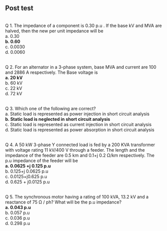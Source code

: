 ## Post test
<br>
Q 1. The impedance of a component is 0.30 p.u . If the base kV and MVA are halved, then the new per unit impedance will be<br>
a. 0.30<br>
<b>b. 0.60</b><br>
c. 0.0030<br>
d. 0.0060<br><br>


Q 2. For an alternator in a 3-phase system, base MVA and current are 100 and 2886 A respectively. The Base voltage is<br>
<b>a. 20 kV</b><br>
b. 60 kV<br>
c. 22 kV  <br>
d. 72 kV<br><br>

Q 3. Which one of the following are correct?<br>
a. Static load is represented as power injection in short circuit analysis<br>
<b>b. Static load is neglected in short circuit analysis</b><br>
c. Static load is represented as current injection in short circuit analysis<br>
d. Static load is represented as power absorption in short circuit analysis<br><br>

Q 4. A 50 kW 3-phase Y connected load is fed by a 200 KVA transformer with voltage rating 11 kV/400 V through a feeder. The length and the impedance of the feeder are 0.5 km and 0.1+j 0.2 Ω/km respectively. The p.u impedance of the feeder will be<br>
<b>a. 0.0625 +j 0.125 p.u</b><br>
b. 0.125+j 0.0625 p.u<br>
c. 0.0125+j0.625 p.u<br>
d. 0.625 + j0.0125 p.u <br><br>

Q 5. The synchronous motor having a rating of 100 kVA, 13.2 kV and a reactance of 75 Ω / ph? What will be the p.u impedance?<br>
<b>a. 0.043 p.u</b><br>
b. 0.057 p.u<br>
c. 0.036 p.u<br>
d. 0.298 p.u